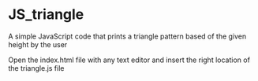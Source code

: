 # JS_triangle
A simple JavaScript code that prints a triangle pattern based of the given height by the user

Open the index.html file with any text editor and insert the right location of the triangle.js file
